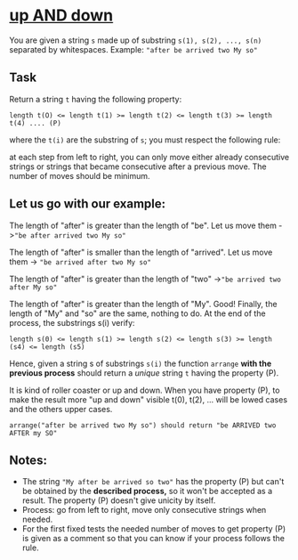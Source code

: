 # [up AND down](https://www.codewars.com/kata/up-and-down "https://www.codewars.com/kata/56cac350145912e68b0006f0")

You are given a string `s` made up of substring `s(1), s(2), ..., s(n)` separated by whitespaces.
Example:
`"after be arrived two My so"`

## Task

Return a string `t` having the following property:

`length t(O) <= length t(1) >= length t(2) <= length t(3) >= length t(4) .... (P)`

where the `t(i)` are the substring of `s`;
you must respect the following rule:

at each step from left to right, you can only move either already consecutive strings 
or strings that became consecutive after a previous move. The number of moves should be minimum.

## Let us go with our example:

The length of "after" is greater than the length of "be". Let us move them ->`"be after arrived two My so"` 

The length of "after" is smaller than the length of "arrived". Let us move them -> `"be arrived after two My so"`

The length of "after" is greater than the length of "two" ->`"be arrived two after My so"`

The length of "after" is greater than the length of "My". Good!
Finally, the length of "My" and "so" are the same, nothing to do.
At the end of the process, the substrings s(i) verify:

`length s(0) <= length s(1) >= length s(2) <= length s(3) >= length (s4) <= length (s5)`

Hence, given a string s of substrings `s(i)` the function `arrange` **with the previous process**
should return a *unique* string `t` having the property (P).

It is kind of roller coaster or up and down.
When you have property (P), to make the result more "up and down" visible t(0), t(2), ... 
will be lowed cases and the others upper cases.

```
arrange("after be arrived two My so") should return "be ARRIVED two AFTER my SO"
```

## Notes:

- The string `"My after be arrived so two"` has the property (P) but can't be obtained by
the **described process,** so it won't be accepted as a result. The property (P) 
doesn't give unicity by itself.
- Process: go from left to right, move only consecutive strings when needed.
- For the first fixed tests the needed number of moves to get property (P) 
is given as a comment so that you can know if your process follows the rule.
